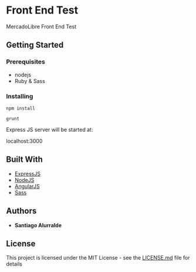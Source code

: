 # Front End Test

MercadoLibre Front End Test

## Getting Started

### Prerequisites

- nodejs
- Ruby & Sass

### Installing

```
npm install
```

```
grunt
```

Express JS server will be started at:

localhost:3000

## Built With

* [ExpressJS](http://expressjs.com) 
* [NodeJS](http://nodejs.org) 
* [AngularJS](http://angularjs.org/)
* [Sass](http://sass-lang.com)

## Authors

* **Santiago Alurralde**

## License

This project is licensed under the MIT License - see the [LICENSE.md](LICENSE.md) file for details

